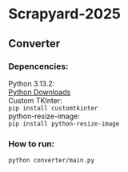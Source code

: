 # Scrapyard-2025
## Converter
### Depencencies:<br>
Python 3.13.2:<br>
[Python Downloads](https://www.python.org/downloads/) <br>
Custom TKInter:<br>
`pip install customtkinter`<br>
python-resize-image:<br>
`pip install python-resize-image`
### How to run:<br>
`python converter/main.py`